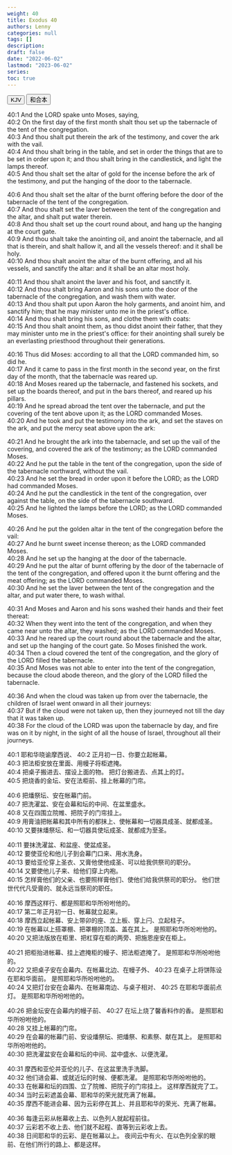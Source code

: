 ```yaml
---
weight: 40
title: Exodus 40
authors: Lenny
categories: null
tags: []
description: 
draft: false
date: "2022-06-02"
lastmod: "2023-06-02"
series: 
toc: true
---
```



<!--more-->

<!-- Tab links -->
<div class="tab">
  <button class="tablinks active" onclick="tablabel(event, 'english')">KJV</button>
  <button class="tablinks" onclick="tablabel(event, 'chinese')">和合本</button>
  
</div>

<!-- Tab content -->
<div id="english" class="tabcontent" style="display:block">

40:1 And the LORD spake unto Moses, saying,  
40:2 On the first day of the first month shalt thou set up the tabernacle of the tent of the congregation.  
40:3 And thou shalt put therein the ark of the testimony, and cover the ark with the vail.  
40:4 And thou shalt bring in the table, and set in order the things that are to be set in order upon it; and thou shalt bring in the candlestick, and light the lamps thereof.  
40:5 And thou shalt set the altar of gold for the incense before the ark of the testimony, and put the hanging of the door to the tabernacle.  

40:6 And thou shalt set the altar of the burnt offering before the door of the tabernacle of the tent of the congregation.  
40:7 And thou shalt set the laver between the tent of the congregation and the altar, and shalt put water therein.  
40:8 And thou shalt set up the court round about, and hang up the hanging at the court gate.  
40:9 And thou shalt take the anointing oil, and anoint the tabernacle, and all that is therein, and shalt hallow it, and all the vessels thereof: and it shall be holy.  
40:10 And thou shalt anoint the altar of the burnt offering, and all his vessels, and sanctify the altar: and it shall be an altar most holy.  

40:11 And thou shalt anoint the laver and his foot, and sanctify it.  
40:12 And thou shalt bring Aaron and his sons unto the door of the tabernacle of the congregation, and wash them with water.  
40:13 And thou shalt put upon Aaron the holy garments, and anoint him, and sanctify him; that he may minister unto me in the priest's office.  
40:14 And thou shalt bring his sons, and clothe them with coats:  
40:15 And thou shalt anoint them, as thou didst anoint their father, that they may minister unto me in the priest's office: for their anointing shall surely be an everlasting priesthood throughout their generations.  

40:16 Thus did Moses: according to all that the LORD commanded him, so did he.  
40:17 And it came to pass in the first month in the second year, on the first day of the month, that the tabernacle was reared up.  
40:18 And Moses reared up the tabernacle, and fastened his sockets, and set up the boards thereof, and put in the bars thereof, and reared up his pillars.  
40:19 And he spread abroad the tent over the tabernacle, and put the covering of the tent above upon it; as the LORD commanded Moses.  
40:20 And he took and put the testimony into the ark, and set the staves on the ark, and put the mercy seat above upon the ark:  

40:21 And he brought the ark into the tabernacle, and set up the vail of the covering, and covered the ark of the testimony; as the LORD commanded Moses.  
40:22 And he put the table in the tent of the congregation, upon the side of the tabernacle northward, without the vail.  
40:23 And he set the bread in order upon it before the LORD; as the LORD had commanded Moses.  
40:24 And he put the candlestick in the tent of the congregation, over against the table, on the side of the tabernacle southward.  
40:25 And he lighted the lamps before the LORD; as the LORD commanded Moses.  

40:26 And he put the golden altar in the tent of the congregation before the vail:  
40:27 And he burnt sweet incense thereon; as the LORD commanded Moses.  
40:28 And he set up the hanging at the door of the tabernacle.  
40:29 And he put the altar of burnt offering by the door of the tabernacle of the tent of the congregation, and offered upon it the burnt offering and the meat offering; as the LORD commanded Moses.  
40:30 And he set the laver between the tent of the congregation and the altar, and put water there, to wash withal.  

40:31 And Moses and Aaron and his sons washed their hands and their feet thereat:  
40:32 When they went into the tent of the congregation, and when they came near unto the altar, they washed; as the LORD commanded Moses.  
40:33 And he reared up the court round about the tabernacle and the altar, and set up the hanging of the court gate. So Moses finished the work.  
40:34 Then a cloud covered the tent of the congregation, and the glory of the LORD filled the tabernacle.  
40:35 And Moses was not able to enter into the tent of the congregation, because the cloud abode thereon, and the glory of the LORD filled the tabernacle.  

40:36 And when the cloud was taken up from over the tabernacle, the children of Israel went onward in all their journeys:  
40:37 But if the cloud were not taken up, then they journeyed not till the day that it was taken up.  
40:38 For the cloud of the LORD was upon the tabernacle by day, and fire was on it by night, in the sight of all the house of Israel, throughout all their journeys.  

</div>


<div id="chinese" class="tabcontent" style="display:block">

40:1 耶和华晓谕摩西说、
40:2 正月初一日、你要立起帐幕。  
40:3 把法柜安放在里面、用幔子将柜遮掩。  
40:4 把桌子搬进去、摆设上面的物。  把灯台搬进去、点其上的灯。  
40:5 把烧香的金坛、安在法柜前、挂上帐幕的门帘。  

40:6 把燔祭坛、安在帐幕门前。  
40:7 把洗濯盆、安在会幕和坛的中间、在盆里盛水。  
40:8 又在四围立院帷、把院子的门帘挂上。  
40:9 用膏油把帐幕和其中所有的都抹上、使帐幕和一切器具成圣、就都成圣。  
40:10 又要抹燔祭坛、和一切器具使坛成圣、就都成为至圣。  

40:11 要抹洗濯盆、和盆座、使盆成圣。  
40:12 要使亚伦和他儿子到会幕门口来、用水洗身。  
40:13 要给亚伦穿上圣衣、又膏他使他成圣、可以给我供祭司的职分。  
40:14 又要使他儿子来、给他们穿上内袍。  
40:15 怎样膏他们的父亲、也要照样膏他们、使他们给我供祭司的职分。  他们世世代代凡受膏的、就永远当祭司的职任。  

40:16 摩西这样行、都是照耶和华所吩咐他的。  
40:17 第二年正月初一日、帐幕就立起来。  
40:18 摩西立起帐幕、安上带卯的座、立上板、穿上闩、立起柱子。  
40:19 在帐幕以上搭罩棚、把罩棚的顶盖、盖在其上。  是照耶和华所吩咐他的。  
40:20 又把法版放在柜里、把杠穿在柜的两旁、把施恩座安在柜上。  

40:21 把柜抬进帐幕、挂上遮掩柜的幔子、把法柜遮掩了。  是照耶和华所吩咐他的。  
40:22 又把桌子安在会幕内、在帐幕北边、在幔子外、
40:23 在桌子上将饼陈设在耶和华面前。  是照耶和华所吩咐他的。  
40:24 又把灯台安在会幕内、在帐幕南边、与桌子相对、
40:25 在耶和华面前点灯。  是照耶和华所吩咐他的。  

40:26 把金坛安在会幕内的幔子前、
40:27 在坛上烧了馨香料作的香。  是照耶和华所吩咐他的。  
40:28 又挂上帐幕的门帘。  
40:29 在会幕的帐幕门前、安设燔祭坛、把燔祭、和素祭、献在其上。  是照耶和华所吩咐他的。  
40:30 把洗濯盆安在会幕和坛的中间、盆中盛水、以便洗濯。  

40:31 摩西和亚伦并亚伦的儿子、在这盆里洗手洗脚。  
40:32 他们进会幕、或就近坛的时候、便都洗濯。  是照耶和华所吩咐他的。  
40:33 在帐幕和坛的四围、立了院帷、把院子的门帘挂上。  这样摩西就完了工。  
40:34 当时云彩遮盖会幕、耶和华的荣光就充满了帐幕。  
40:35 摩西不能进会幕、因为云彩停在其上、并且耶和华的荣光、充满了帐幕。  

40:36 每逢云彩从帐幕收上去、以色列人就起程前往。  
40:37 云彩若不收上去、他们就不起程、直等到云彩收上去。  
40:38 日间耶和华的云彩、是在帐幕以上。  夜间云中有火、在以色列全家的眼前、在他们所行的路上、都是这样。  


</div>


